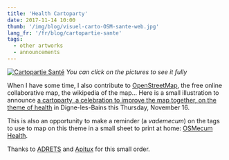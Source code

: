 ```yaml
---
title: 'Health Cartoparty'
date: 2017-11-14 10:00
thumb: '/img/blog/visuel-carto-OSM-sante-web.jpg'
lang_fr: '/fr/blog/cartopartie-sante'
tags:
  - other artworks
  - announcements
---
```


[![Cartopartie Santé](/img/blog/visuel-carto-OSM-sante-web.jpg)](/img/blog/visuel-carto-OSM-sante-print.jpg)
*You can click on the pictures to see it fully*

When I have some time, I also contribute to [OpenStreetMap](http://www.openstreetmap.org), the free online collaborative map, the wikipedia of the map...
Here is a small illustration to announce [a cartoparty, a celebration to improve the map together, on the theme of health](https://www.agendadulibre.org/events/15430) in Digne-les-Bains this Thursday, November 16.

This is also an opportunity to make a reminder (a *vademecum*) on the tags to use to map on this theme in a small sheet to print at home: [OSMecum Health](http://wiki.openstreetmap.org/wiki/WikiProject_France/Osmecum).

Thanks to [ADRETS](http://www.adrets-asso.fr/) and [Apitux](http://www.apitux.org/) for this small order.
